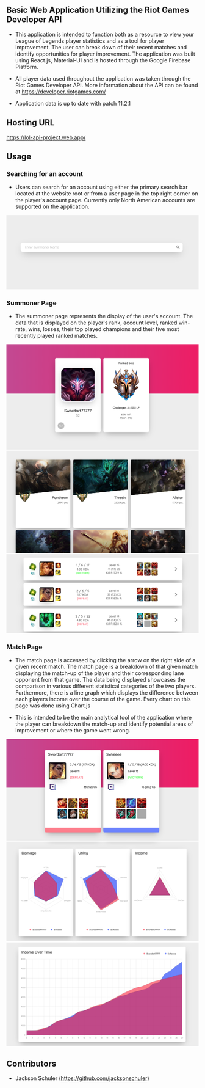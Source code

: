 ## Basic Web Application Utilizing the Riot Games Developer API
- This application is intended to function both as a resource to view your League of Legends player statistics and as a tool for player improvement. 
The user can break down of their recent matches and identify opportunities for player improvement. 
The application was built using React.js, Material-UI and is hosted through the Google Firebase Platform. 

- All player data used throughout the application was taken through the Riot Games Developer API. 
More information about the API can be found at https://developer.riotgames.com/

- Application data is up to date with patch 11.2.1

## Hosting URL
https://lol-api-project.web.app/

## Usage

### Searching for an account

- Users can search for an account using either the primary search bar located at the website
root or from a user page in the top right corner on the player's account page. 
Currently only North American accounts are supported on the application.

<img src = 'screenshots/search.png'/>

### Summoner Page

- The summoner page represents the display of the user's account. The data that is displayed
on the player's rank, account level, ranked win-rate, wins, losses, their 
top played champions and their five most recently played ranked matches.

<img src = 'screenshots/user_profile.png'/>

<img src = 'screenshots/user_champs.png'/>

<img src = 'screenshots/user_matches.png'/>


### Match Page
- The match page is accessed by clicking the arrow on the right side of a given recent match.
 The match page is a breakdown of that given match displaying the match-up of the player and their corresponding
 lane opponent from that game. The data being displayed showcases the comparison in various different statistical categories
 of the two players. Furthermore, there is a line graph which displays the difference between each players income over
  the course of the game. Every chart on this page was done using Chart.js
 
- This is intended to be the main analytical tool of the application where the player can breakdown the match-up
 and identify potential areas of improvement or where the game went wrong.
 
 <img src = 'screenshots/match_1.png'/>
 
 <img src = 'screenshots/match_stats.png'/>
 
 <img src = 'screenshots/match_income.png'/>

## Contributors
- Jackson Schuler (https://github.com/jacksonschuler)
